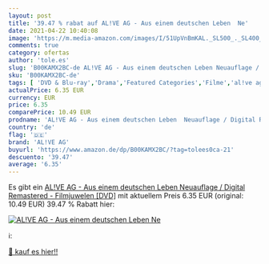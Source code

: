 ```yaml
---
layout: post
title: '39.47 % rabat auf AL!VE AG - Aus einem deutschen Leben  Ne'
date: 2021-04-22 10:40:08
image: 'https://m.media-amazon.com/images/I/51UpVnBmKAL._SL500_._SL400_.jpg'
comments: true
category: ofertas
author: 'tole.es'
slug: 'B00KAMX2BC-de AL!VE AG - Aus einem deutschen Leben Neuauflage / Digital...'
sku: 'B00KAMX2BC-de'
tags: [ 'DVD & Blu-ray','Drama','Featured Categories','Filme','al!ve ag', ]
actualPrice: 6.35 EUR
currency: EUR
price: 6.35
comparePrice: 10.49 EUR
prodname: 'AL!VE AG - Aus einem deutschen Leben  Neuauflage / Digital Remastered  - Filmjuwelen [DVD]'
country: 'de'
flag: '🇩🇪'
brand: 'AL!VE AG'
buyurl: 'https://www.amazon.de/dp/B00KAMX2BC/?tag=tolees0ca-21'
descuento: '39.47'
average: '6.35'
---
```


Es gibt ein [AL!VE AG - Aus einem deutschen Leben  Neuauflage / Digital Remastered  - Filmjuwelen [DVD]](https://www.amazon.de/dp/B00KAMX2BC/?tag=tolees0ca-21) mit aktuellem Preis 6.35 EUR (original: 10.49 EUR) 39.47 % Rabatt hier:

[![AL!VE AG - Aus einem deutschen Leben  Ne](https://m.media-amazon.com/images/I/51UpVnBmKAL._SL500_._SL400_.jpg)](https://www.amazon.de/dp/B00KAMX2BC/?tag=tolees0ca-21)

ℹ️:


[🛒 kauf es hier!!](https://www.amazon.de/dp/B00KAMX2BC/?tag=tolees0ca-21)
